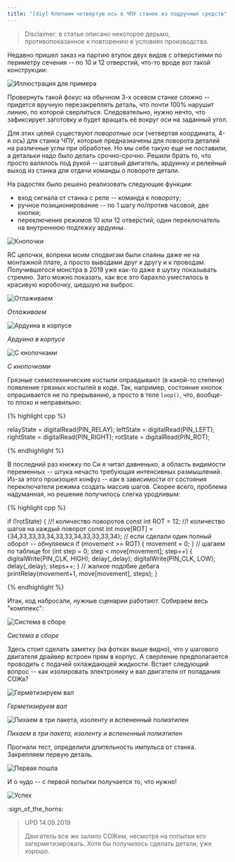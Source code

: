 ```yaml
---
title: "[diy] Клепаем четвертую ось в ЧПУ станок из подручных средств"
---
```


> Disclaimer: в статье описано некоторое дерьмо, противопоказанное к повторению в условиях производства.

Недавно пришел заказ на партию втулок двух видов с отверстиями по периметру сечения -- по 10 и 12 отверстий, что-то вроде вот такой конструкции:

![Иллюстрация для примера](https://i.ibb.co/C6VV78Z/Free-CAD-Qq-Qfqc1-MD5.png)

Провернуть такой фокус на обычном 3-х осевом станке сложно -- придется вручную перезакреплять деталь, что почти 100% нарушит линию, по которой сверлиться.
Следовательно, нужно нечто, что зафиксирует заготовку и будет вращать её вокруг оси на заданный угол.

Для этих целей существуют _поворотные оси_ (четвертая координата, 4-я ось) для станка ЧПУ, которые предназначены для поворота деталей на различные углы при обработке.
Но мы себе такую еще не поставили, а детальки надо было делать срочно-срочно.
Решили брать то, что просто валялось под рукой -- шаговый двигатель, ардуинку и релейный выход из станка для отдачи команды о повороте детали.

На радостях было решено реализовать следующие функции:

- вход сигнала от станка с реле -- команда к повороту;
- ручное позиционирование -- по 1 шагу по/против часовой, две кнопки;
- переключение режимов 10 или 12 отверстий, один переключатель на внутреннюю подтяжку ардуины.

![Кнопочки](https://i.ibb.co/pftHsgV/eeschema-CR8-Cc-EQZMB.png)

RC цепочки, вопреки моим сподвигам были спаяны даже не на монтажной плате, а просто выводами друг к другу и к проводам.
Получившегося монстра в 2019 уже как-то даже в шутку показывать стремно.
Зато можно показать, как все это барахло уместилось в красивую коробочку, шедшую на выброс.

![Отлаживаем](https://i.ibb.co/yBXXS0k/20190911-130915.jpg)

_Отлаживаем_

![Ардуина в корпусе](https://i.ibb.co/pfBqGX9/20190911-151130.jpg)

_Ардуина в корпусе_

![С кнопочками](https://i.ibb.co/9gVLgkz/20190911-152234.jpg)

_С кнопочками_

Грязные схемотехнические костыли оправдывают (в какой-то степени) появление грязных костылей в коде.
Так, например, состояние кнопок опрашивается не по прерыванию, а просто в теле `loop()`, что, вообще-то плохо и неправильно:

{% highlight cpp %}

relayState = digitalRead(PIN_RELAY);
leftState = digitalRead(PIN_LEFT);
rightState = digitalRead(PIN_RIGHT);
rotState = digitalRead(PIN_ROT);

{% endhighlight %}

В последний раз книжку по Си я читал давненько, а область видимости переменных -- штука нечасто требующая интенсивных размышлений.
Из-за этого произошел конфуз -- как в зависимости от состояния переключателя режима создать массив шагов.
Скорее всего, проблема надуманная, но решение получилось слегка уродливым:

{% highlight cpp %}

if (!rotState)
{
    //! количество поворотов
    const int ROT = 12;
    //! количество шагов на каждый поворот
    const int move[ROT] = {34,33,33,33,34,33,33,34,33,33,33,34};
    // если сделали один полный оборот -- обнуляемся
    if (movement >= ROT)
    {
        movement = 0;
    }
    // шагаем по таблице
    for (int step = 0; step < move[movement]; step++)
    {
        digitalWrite(PIN_CLK, HIGH); delay(_delay);
        digitalWrite(PIN_CLK, LOW); delay(_delay);
        steps++;
    }
    // жалкое подобие дебага
    printRelay(movement+1, move[movement], steps);
}

{% endhighlight %}

Итак, код набросали, нужные сценарии работают.
Собираем весь "комплекс":

![Система в сборе](https://i.ibb.co/thYPGvB/20190911-154247.jpg)

_Система в сборе_

Здесь стоит сделать заметку (на фотках выше видно), что у шагового двигателя драйвер встроен прям в корпус.
А сверление предполагается проводить с подачей охлаждающей жидкости.
Встает следующий вопрос -- как изолировать электронику и вал двигателя от попадания СОЖа?

![Герметизируем вал](https://i.ibb.co/fG5mRNc/20190912-150555.jpg)

_Герметизируем вал_

![Пихаем в три пакета, изоленту и вспененный полиэтилен](https://i.ibb.co/rkvXnkk/20190912-155355.jpg)

_Пихаем в три пакета, изоленту и вспененный полиэтилен_

Прогнали тест, определили длительность импульса от станка.
Закрепляем первую деталь.

![Первая пошла](https://i.ibb.co/3T3PCkG/20190912-163949.jpg)

И о чудо -- с первой попытки получается то, что нужно!

![Успех](https://i.ibb.co/G5pH4Gn/20190912-164237.jpg)

:sign_of_the_horns:

> UPD 14.09.2019
>
> Двигатель все же залило СОЖем, несмотря на попытки его загерметизировать.
> Хотя бы получилось сделать детали, уже хорошо.
